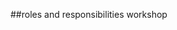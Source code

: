 <!-- .slide: data-background="resources/footer.svg" data-background-size="contain" data-background-position="bottom"  -->

##roles and responsibilities workshop

<aside class="notes">
  <p>
  </p>
  <p>
  </p>
</aside>
